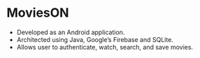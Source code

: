 # MoviesON

* Developed as an Android application.
* Architected using Java, Google’s Firebase and SQLite.
* Allows user to authenticate, watch, search, and save movies.
